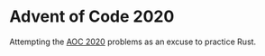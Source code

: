 # Advent of Code 2020

Attempting the [AOC 2020](https://adventofcode.com/2020/) problems as an excuse to practice Rust.